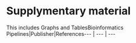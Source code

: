 # Supplymentary material
This includes Graphs and TablesBioinformatics 
Pipelines|Publisher|References--- | --- | ---